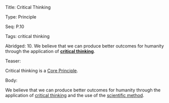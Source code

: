 Title:  Critical Thinking

Type:   Principle

Seq:    P.10

Tags:   critical thinking

Abridged: 10. We believe that we can produce better outcomes for humanity through the application of **[critical thinking](http://www.practopians.org/tags/critical-thinking.html)**.

Teaser: 
 
Critical thinking is a [Core Principle](../core/principles.html).

Body:   
 
We believe that we can produce better outcomes for humanity through the application of [critical thinking][critical-thinking] and the use of the [scientific method][science].

[critical-thinking]: ../tags/critical-thinking.html
[science]: ../tags/science.html


